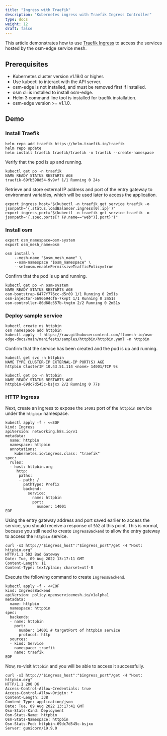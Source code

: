 ```yaml
---
title: "Ingress with Traefik"
description: "Kubernetes ingress with Traefik Ingress Controller"
type: docs
weight: 12
draft: false
---
```


This article demonstrates how to use [Traefik Ingress](https://doc.traefik.io/traefik/providers/kubernetes-ingress/) to access the services hosted by the osm-edge service mesh.

## Prerequisites 

* Kubernetes cluster version v1.19.0 or higher.
* Use kubectl to interact with the API server.
* osm-edge is not installed, and must be removed first if installed.
* osm cli is installed to install osm-edge.
* Helm 3 command line tool is installed for traefik installation.
* osm-edge version >= v1.1.0.

## Demo

### Install Traefik

```shell
helm repo add traefik https://helm.traefik.io/traefik
helm repo update
helm install traefik traefik/traefik -n traefik --create-namespace
```

Verify that the pod is up and running.

```shell
kubectl get po -n traefik
NAME READY STATUS RESTARTS AGE
traefik-69fb598d54-9v9vf 1/1 Running 0 24s
```

Retrieve and store external IP address and port of the entry gateway to environment variables, which will be used later to access the application.

```
export ingress_host="$(kubectl -n traefik get service traefik -o jsonpath='{.status.loadBalancer.ingress[0].ip}')"
export ingress_port="$(kubectl -n traefik get service traefik -o jsonpath='{.spec.ports[? (@.name=="web")].port}')"
```

### Install osm

```shell
export osm_namespace=osm-system 
export osm_mesh_name=osm 

osm install \
    --mesh-name "$osm_mesh_name" \
    --osm-namespace "$osm_namespace" \
    --set=osm.enablePermissiveTrafficPolicy=true
```

Confirm that the pod is up and running.

```shell
kubectl get po -n osm-system
NAME READY STATUS RESTARTS AGE
osm-bootstrap-6477f776cc-d5r89 1/1 Running 0 2m51s
osm-injector-5696694cf6-7kvpt 1/1 Running 0 2m51s
osm-controller-86d68c557b-tvgtm 2/2 Running 0 2m51s
```

### Deploy sample service

```shell
kubectl create ns httpbin
osm namespace add httpbin
kubectl apply -f https://raw.githubusercontent.com/flomesh-io/osm-edge-docs/main/manifests/samples/httpbin/httpbin.yaml -n httpbin
```

Confirm that the service has been created and the pod is up and running.

```shell
kubectl get svc -n httpbin
NAME TYPE CLUSTER-IP EXTERNAL-IP PORT(S) AGE
httpbin ClusterIP 10.43.51.114 <none> 14001/TCP 9s

kubectl get po -n httpbin
NAME READY STATUS RESTARTS AGE
httpbin-69dc7d545c-bsjxx 2/2 Running 0 77s
```

### HTTP Ingress

Next, create an ingress to expose the `14001` port of the `httpbin` service under the `httpbin` namespace.

```shell
kubectl apply -f - <<EOF
kind: Ingress
apiVersion: networking.k8s.io/v1
metadata:
  name: httpbin
  namespace: httpbin
  annotations:
    kubernetes.io/ingress.class: "traefik"
spec:
  rules:
  - host: httpbin.org
     http:
      paths:
      - path: /
        pathType: Prefix
        backend:
          service:
            name: httpbin
            port:
              number: 14001
EOF
```

Using the entry gateway address and port saved earlier to access the service, you should receive a response of `502` at this point. This is normal, because you still need to create ``IngressBackend`` to allow the entry gateway to access the ``httpbin`` service.

```shell
curl -sI http://"$ingress_host":"$ingress_port"/get -H "Host: httpbin.org"
HTTP/1.1 502 Bad Gateway
Date: Tue, 09 Aug 2022 13:17:11 GMT
Content-Length: 11
Content-Type: text/plain; charset=utf-8
```

Execute the following command to create ``IngressBackend``.

```shell
kubectl apply -f - <<EOF
kind: IngressBackend
apiVersion: policy.openservicemesh.io/v1alpha1
metadata:
  name: httpbin
  namespace: httpbin
spec:
  backends:
  - name: httpbin
    port:
      number: 14001 # targetPort of httpbin service
      protocol: http
  sources:
  - kind: Service
    namespace: traefik
    name: traefik
EOF
```

Now, re-visit `httpbin` and you will be able to access it successfully.

```shell
curl -sI http://"$ingress_host":"$ingress_port"/get -H "Host: httpbin.org"
HTTP/1.1 200 OK
Access-Control-Allow-Credentials: true
Access-Control-Allow-Origin: *
Content-Length: 338
Content-Type: application/json
Date: Tue, 09 Aug 2022 13:17:41 GMT
Osm-Stats-Kind: Deployment
Osm-Stats-Name: httpbin
Osm-Stats-Namespace: httpbin
Osm-Stats-Pod: httpbin-69dc7d545c-bsjxx
Server: gunicorn/19.9.0
```